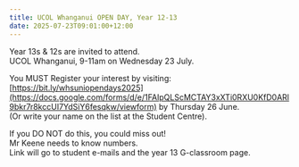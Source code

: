 ```yaml
---
title: UCOL Whanganui OPEN DAY, Year 12-13
date: 2025-07-23T09:01:00+12:00
---
```

Year 13s & 12s are invited to attend.  
UCOL Whanganui, 9-11am on Wednesday 23 July. 

You MUST Register your interest by visiting:
[https://bit.ly/whsuniopendays2025](https://docs.google.com/forms/d/e/1FAIpQLScMCTAY3xXTi0RXU0KfD0ARl9bkr7r8kccUI7YdSiY6fesqkw/viewform) by Thursday 26 June.  
(Or write your name on the list at the Student Centre).  

If you DO NOT do this, you could miss out!  
Mr Keene needs to know numbers.  
Link will go to student e-mails and the year 13 G-classroom page.
